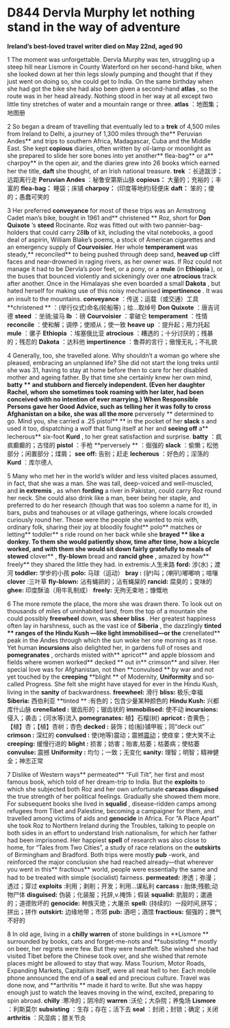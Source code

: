 # D844 Dervla Murphy let nothing stand in the way of adventure
**Ireland’s best-loved travel writer died on May 22nd, aged 90** 


1 The moment was unforgettable. Dervla Murphy was ten, struggling up a steep hill near Lismore in County Waterford on her second-hand bike, when she looked down at her thin legs slowly pumping and thought that if they just went on doing so, she could get to India. On the same birthday when she had got the bike she had also been given a second-hand **atlas** , so the route was in her head already. Nothing stood in her way at all except two little tiny stretches of water and a mountain range or three.
**atlas** ：地图集；地图册

2 So began a dream of travelling that eventually led to a **trek**  of 4,500 miles from Ireland to Delhi, a journey of 1,300 miles through the** Peruvian Andes**  and trips to southern Africa, Madagascar, Cuba and the Middle East. She kept **copious**  diaries, often written by oil-lamp or moonlight as she prepared to slide her sore bones into yet another** flea-bag**  or a** charpoy**  in the open air, and the diaries grew into 26 books which earned her the title, **daft**  she thought, of an Irish national treasure.
**trek** ：长途跋涉；远距离行走
**Peruvian Andes** ：秘鲁安第斯山脉
**copious：** 大量的；充裕的；丰富的
**flea-bag：** 睡袋；床铺
**charpoy：** (印度等地的)轻便床
**daft：** 笨的；傻的；愚蠢可笑的

3 Her preferred **conveyance**  for most of these trips was an Armstrong Cadet man’s bike, bought in 1961 and** christened ** Roz, short for **Don Quixote** ’s **steed**  Rocinante. Roz was fitted out with two pannier-bag-holders that could carry 28**lb**  of kit, including the vital notebooks, a good deal of aspirin, William Blake’s poems, a stock of American cigarettes and an emergency supply of **Courvoisier.**  Her whole **temperament**  was steady,** reconciled**  to being pushed through deep sand, **heaved up**  cliff faces and near-drowned in raging rivers, as her owner was. If Roz could not manage it had to be Dervla’s poor feet, or a pony, or a **mule**  (in **Ethiopia** ), or the buses that bounced violently and sickeningly over one **atrocious**  track after another. Once in the Himalayas she even boarded a small **Dakota** , but hated herself for making use of this noisy mechanised **impertinence** . It was an insult to the mountains.
**conveyance** ：传送；运载（或交通）工具
**christened ** ：(举行仪式)命名(轮船等)；给…取绰号
**Don Quixote** ：唐吉诃德
**steed** ：坐骑;骏马
**lb** ：磅
**Courvoisier** ：拿破仑
**temperament** ：性情
**reconcile** ：使和解；调停；使顺从；使一致
**heave up** ：提升起；用力托起
**mule** ：骡子
**Ethiopia** ：埃塞俄比亚
**atrocious** ：糟透的；十分讨厌的；残暴的；残忍的
**Dakota** ：达科他
**impertinence** ：鲁莽的言行；傲慢无礼；不礼貌

4 Generally, too, she travelled alone. Why shouldn’t a woman go where she pleased, embracing an unplanned life? She did not start the long treks until she was 31, having to stay at home before then to care for her disabled mother and ageing father. By that time she certainly knew her own mind, **batty ** and stubborn and fiercely independent. (Even her daughter Rachel, whom she sometimes took roaming with her later, had been conceived with no intention of ever marrying.) When Responsible Persons gave her Good Advice, such as telling her it was folly to cross Afghanistan on a bike, she was all the more** perversely ** determined to go. Mind you, she carried a .25 pistol** ** in the pocket of her **slack** s and used it too, dispatching a wolf that flung itself at her and **seeing off**  a** lecherous**  six-foot **Kurd** , to her great satisfaction and surprise.
**batty**  ：疯疯癫癫的；古怪的
**pistol** ：手枪
**perversely ** ：倔强的
**slack** ：偷懒；松弛部分；闲置部分；煤屑；
**see off:** 告别；赶走
**lecherous** ：好色的；淫荡的
**Kurd** ：库尔德人

 5 Many who met her in the world’s wilder and less visited places assumed, in fact, that she was a man. She was tall, deep-voiced and well-muscled, and **in extremis** , as when **fording**  a river in Pakistan, could carry Roz round her neck. She could also drink like a man, beer being her staple, and preferred to do her research (though that was too solemn a name for it), in bars, pubs and teahouses or at village gatherings, where locals crowded curiously round her. Those were the people she wanted to mix with, ordinary folk, sharing their joy at bloodily fought** polo**  matches or letting** toddler** s ride round on her back while she **brayed ** like a donkey. To them she would patiently show, time after time, how a bicycle worked, and with them she would sit down fairly gratefully to meals of stewed** clover** , **fly-blown**  bread and **rancid ghee** , amazed by how** freely**  they shared the little they had.
in extremis:人生末路
**ford:** 涉(水)；渡河
**toddler:** 学步的小孩
**polo:** 马球（运动）
**bray :** (驴)叫；(喇叭)嘟嘟响；喧嚷
**clover** :三叶草
**fly-blown:** 沾有蝇卵的；沾有蝇屎的
**rancid:** 腐臭的；变味的
**ghee:** 印度酥油（用牛乳制成）
**freely:** 无拘无束地；慷慨地

6 The more remote the place, the more she was drawn there. To look out on thousands of miles of uninhabited land, from the top of a mountain she could possibly **freewheel**  down, was **sheer bliss** . Her greatest happiness often lay in harshness, such as the vast ice of **Siberia** , the dazzlingly **tinted ** ranges of the **Hindu Kush** —like light immobilised—or the** crenellated**  peak in the Andes through which the sun woke her one morning as it rose. Yet human **incursions**  also delighted her, in gardens full of roses and **pomegranates** , orchards misted with** apricot**  and apple blossom and fields where women worked** decked ** out in** crimson**  and silver. Her special love was for Afghanistan, not then **convulsed ** by war and not yet touched by the **creeping**  **blight ** of Modernity, **Uniformity**  and so-called Progress. She felt she might have stayed for ever in the Hindu Kush, living in the **sanity**  of backwardness.
**freewheel:** 滑行
**bliss:** 极乐;幸福
**Siberia:** 西伯利亚
**tinted ** :有色的；包含少量某种颜色的
**Hindu Kush:** 兴都库什山脉
**crenellated :** 锯齿形的；锯齿状的
**immobilised:** 使不动
**incursions:** 侵入；袭击；(河水等)流入
**pomegranates:** 植】石榴(树)
**apricot :** 杏黄色；【植】杏；【植】杏树；杏色
**decked :** 装饰；给(船)铺甲板；同“deck out”
**crimson :** 深红的
**convulsed :** 使(地等)震动；震撼[震动](全国等)；使痉挛；使大笑不止
**creeping:** 缓慢行进的
**blight :** 损害；妨害；贻害,枯萎；枯萎病；使枯萎
**convulse:** 震撼
**Uniformity :** 均匀；一致；无变化
**sanity:** 理智；明智；精神健全；神志正常

7 Dislike of Western ways** permeated**  “Full Tilt”, her first and most famous book, which told of her dream-trip to India. But the **exploits**  to which she subjected both Roz and her own unfortunate **carcass disguised**  the true strength of her political feelings. Gradually she showed them more. For subsequent books she lived in **squalid** , disease-ridden camps among refugees from Tibet and Palestine, becoming a campaigner for them, and travelled among victims of aids and **genocide**  in Africa. For “A Place Apart” she took Roz to Northern Ireland during the Troubles, talking to people on both sides in an effort to understand Irish nationalism, for which her father had been imprisoned. Her happiest **spell**  of research was also close to home, for “Tales from Two Cities”, a study of race relations on the **outskirts**  of Birmingham and Bradford. Both trips were mostly **pub** -work, and reinforced the major conclusion she had reached already—that wherever you went in this** fractious**  world, people were essentially the same and had to be treated with simple (socialist) fairness.
**permeated:** 渗透；弥漫；透过；穿过
**exploits** :利用；剥削；开发；利用…谋私利
**carcass :** 胎体;残骸;动物尸体
**disguised:** 伪装；化装服；托辞,v.掩饰；假装
**squalid:** 肮脏的；邋遢的；道德败坏的
**genocide:** 种族灭绝；大屠杀
**spell:** (持续的）一段时间,拼写；拼出；拼作
**outskirt:** 边缘地带；市郊
**pub:** 酒吧；酒馆
**fractious:** 倔强的；脾气不好的

8 In old age, living in a **chilly**  **warren**  of stone buildings in **Lismore ** surrounded by books, cats and forget-me-nots and **subsisting ** mostly on beer, her regrets were few. But they were heartfelt. She wished she had visited Tibet before the Chinese took over, and she wished that remote places might be allowed to stay that way. Mass Tourism, Motor Roads, Expanding Markets, Capitalism itself, were all neat hell to her. Each mobile phone announced the end of a **seal** ed and precious culture.
Travel was done now, and **arthritis ** made it hard to write. But she was happy enough just to watch the leaves moving in the wind, excited, preparing to spin abroad. 
**chilly** :寒冷的；阴冷的
**warren** :沃伦；大杂院；养兔场
**Lismore** ：利斯莫尔
**subsisting**  ：生存；存在；活下去
**seal** ：封闭；封锁；确定；关闭
**arthritis** ：风湿病；膝关节炎

